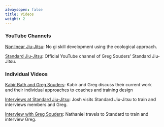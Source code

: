 ```yaml
---
alwaysopen: false
title: Videos
weight: 2
---
```


### YouTube Channels
[Nonlinear Jiu-Jitsu](https://www.youtube.com/channel/UCVEyU7jpLwrrkIXahdRW5tQ): No gi skill development using the ecological approach.

[Standard Jiu-Jitsu](https://www.youtube.com/@standardjiu-jitsu6031): Official YouTube channel of Greg Souders' Standard Jiu-Jitsu.

### Individual Videos

[Kabir Bath and Greg Souders](https://youtu.be/2Rx2hN9vSrE?si=cbXtir7gP8clbfMD): Kabir and Greg discuss their current work and their individual approaches to coaches and training design 

[Interviews at Standard Jiu-Jitsu](https://www.youtube.com/watch?v=9TzG_D3S3Ws): Josh visits Standard Jiu-Jitsu to train and interviews members and Greg.

[Interview with Greg Souders](https://www.youtube.com/watch?v=xyYxF8f2DUA): Nathaniel travels to Standard to train and interview Greg.